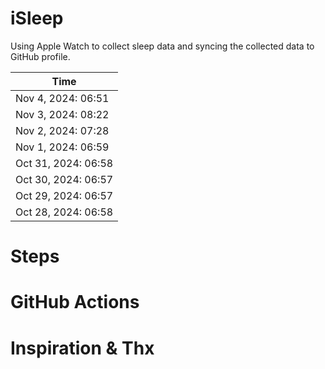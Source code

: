 # iSleep

Using Apple Watch to collect sleep data and syncing the collected data to GitHub profile.

<!--START_SECTION:my_sleep-->
| Time | 
 | ---- | 
| Nov 4, 2024: 06:51 |
| Nov 3, 2024: 08:22 |
| Nov 2, 2024: 07:28 |
| Nov 1, 2024: 06:59 |
| Oct 31, 2024: 06:58 |
| Oct 30, 2024: 06:57 |
| Oct 29, 2024: 06:57 |
| Oct 28, 2024: 06:58 |

<!--END_SECTION:my_sleep-->

# Steps

# GitHub Actions

# Inspiration & Thx
